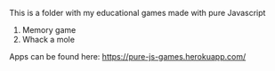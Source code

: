 This is a folder with my educational games made with pure Javascript

1. Memory game 
2. Whack a mole 

Apps can be found here: https://pure-js-games.herokuapp.com/